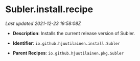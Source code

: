 # Subler.install.recipe

_Last updated 2021-12-23 19:58:08Z_

- **Description**: Installs the current release version of Subler.

- **Identifier**: `io.github.hjuutilainen.install.Subler`

- **Parent Recipes**: `io.github.hjuutilainen.pkg.Subler`